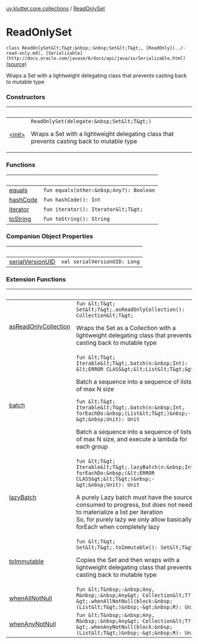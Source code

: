 [uy.klutter.core.collections](../index.md) / [ReadOnlySet](.)


# ReadOnlySet
`class ReadOnlySet&lt;T&gt;&nbsp;:&nbsp;Set&lt;T&gt;, [ReadOnly](../-read-only.md), [Serializable](http://docs.oracle.com/javase/6/docs/api/java/io/Serializable.html)` [(source)](https://github.com/kohesive/klutter/blob/master/core-jdk6/src/main/kotlin/uy/klutter/core/common/Immutable.kt#L138)

Wraps a Set with a lightweight delegating class that prevents casting back to mutable type



### Constructors

|&nbsp;|&nbsp;|
|---|---|
| [&lt;init&gt;](-init-.md) | `ReadOnlySet(delegate:&nbsp;Set&lt;T&gt;)`<p>Wraps a Set with a lightweight delegating class that prevents casting back to mutable type</p> |

### Functions

|&nbsp;|&nbsp;|
|---|---|
| [equals](equals.md) | `fun equals(other:&nbsp;Any?): Boolean` |
| [hashCode](hash-code.md) | `fun hashCode(): Int` |
| [iterator](iterator.md) | `fun iterator(): Iterator&lt;T&gt;` |
| [toString](to-string.md) | `fun toString(): String` |

### Companion Object Properties

|&nbsp;|&nbsp;|
|---|---|
| [serialVersionUID](serial-version-u-i-d.md) | `val serialVersionUID: Long` |

### Extension Functions

|&nbsp;|&nbsp;|
|---|---|
| [asReadOnlyCollection](../kotlin.collections.-set/as-read-only-collection.md) | `fun &lt;T&gt; Set&lt;T&gt;.asReadOnlyCollection(): Collection&lt;T&gt;`<p>Wraps the Set as a Collection with a lightweight delegating class that prevents casting back to mutable type</p> |
| [batch](../kotlin.collections.-iterable/batch.md) | `fun &lt;T&gt; Iterable&lt;T&gt;.batch(n:&nbsp;Int): &lt;ERROR CLASS&gt;&lt;List&lt;T&gt;&gt;`<p>Batch a sequence into a sequence of lists of max N size</p>`fun &lt;T&gt; Iterable&lt;T&gt;.batch(n:&nbsp;Int, forEachDo:&nbsp;(List&lt;T&gt;)&nbsp;-&gt;&nbsp;Unit): Unit`<p>Batch a sequence into a sequence of lists of max N size, and execute a lambda for each group</p> |
| [lazyBatch](../kotlin.collections.-iterable/lazy-batch.md) | `fun &lt;T&gt; Iterable&lt;T&gt;.lazyBatch(n:&nbsp;Int, forEachDo:&nbsp;(&lt;ERROR CLASS&gt;&lt;T&gt;)&nbsp;-&gt;&nbsp;Unit): Unit`<p>A purely Lazy batch must have the source consumed to progress, but does not need to materialize a list per iteration<br/>So, for purely lazy we only allow basically forEach when completely lazy</p> |
| [toImmutable](../kotlin.collections.-set/to-immutable.md) | `fun &lt;T&gt; Set&lt;T&gt;.toImmutable(): Set&lt;T&gt;`<p>Copies the Set and then wraps with a lightweight delegating class that prevents casting back to mutable type</p> |
| [whenAllNotNull](../../uy.klutter.core.common/kotlin.collections.-collection/when-all-not-null.md) | `fun &lt;T&nbsp;:&nbsp;Any, R&nbsp;:&nbsp;Any&gt; Collection&lt;T?&gt;.whenAllNotNull(block:&nbsp;(List&lt;T&gt;)&nbsp;-&gt;&nbsp;R): Unit` |
| [whenAnyNotNull](../../uy.klutter.core.common/kotlin.collections.-collection/when-any-not-null.md) | `fun &lt;T&nbsp;:&nbsp;Any, R&nbsp;:&nbsp;Any&gt; Collection&lt;T?&gt;.whenAnyNotNull(block:&nbsp;(List&lt;T&gt;)&nbsp;-&gt;&nbsp;R): Unit` |
